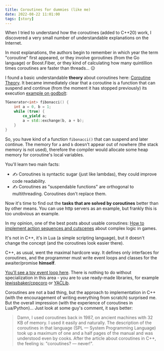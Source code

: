 ```yaml
---
title: Coroutines for dummies (like me)
date: 2022-08-22 11:01:00
tags: [story]
---
```


When I tried to understand how the coroutines (added to C++20) work, I discovered a very small number of understandable explanations on the Internet.

In most explanations, the authors begin to remember in which year the term "coroutine" first appeared,
or they involve goroutines (from the Go language) or Boost.Fiber,
or they kind of calculating how many quintillion times coroutines are faster than threads... 😑

I found a basic understandable **theory** about coroutines here:
[Coroutine Theory](https://lewissbaker.github.io/2017/09/25/coroutine-theory).
It became immediately clear that a coroutine is a function that can suspend and continue (from the moment it has stopped previously)
its execution
[example on godbolt](https://godbolt.org/z/WGncnEvvT):
```c++
TGenerator<int> fibonacci() {
    int a = 0, b = 1;
    while (true) {
        co_yield a;
        a = std::exchange(b, a + b);
    }
}
```

So, you have kind of a function `fibonacci()` that can suspend and later continue.
The memory for `a` and `b` doesn't appear out of nowhere (the stack memory is not used),
therefore the compiler would allocate some heap memory for coroutine's local variables.

You'll learn two main facts:
- ✍️ Coroutines is syntactic sugar (just like lambdas), they could improve code readability.
- ✍️ Coroutines as "suspendable functions" are orthogonal to multithreading. Coroutines don't
replace them.

Now it's time to find out the **tasks that are solved by coroutines** better than by other means.
You can use http servers as an example, but frankly this is too unobvious an example.

In my opinion, one of the best posts about usable coroutines:
[How to implement action sequences and cutscenes](https://eliasdaler.github.io/how-to-implement-action-sequences-and-cutscenes/)
about complex logic in games.

It's not in C++, it's in Lua (a simple scripting language), but it doesn't change the concept (and the coroutines look easier there).

C++, as usual, went the maximal hardcore way.
It defines only interfaces for coroutines, and the programmer must write event loops and classes for the awaiter/promise **himself**.

[You'll see a toy event loop here](https://dev.to/atimin/the-simplest-example-of-coroutines-in-c20-4l7a).
There is nothing to do without specialization in this area -
you are to use ready-made libraries, for example [lewissbaker/cppcoro](https://github.com/lewissbaker/cppcoro) or
[YACLib](https://github.com/YACLib/YACLib).

Coroutines are not a bad thing, but the approach to implementation in C++ (with the encouragement of writing everything from scratch)
surprised me. But the overall impression (with the experience of coroutines in Lua/Python)... Just look at some guy's comment, it says better:

> Damn, I used coroutines back in 1987, on ancient machines with 32 KB of memory.
I used it easily and naturally.
The description of the coroutines in that language (SPL — System Programming Language) took up a maximum of one and a half pages
of the manual and was understood even by cooks. After the article about coroutines in C++, the feeling is: "coroutines? — never!".
